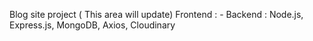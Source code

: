 Blog site project ( This area will update)
Frontend : -
Backend : Node.js, Express.js, MongoDB, Axios, Cloudinary
